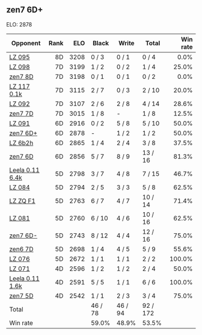 ## zen7 6D+ ##

ELO: 2878

Opponent | Rank | ELO | Black | Write | Total | Win rate
---------|-----:|----:|-------|-------|-------|-------:
[LZ 095](LZ%20095.md) | 8D | 3208 | 0 / 3 | 0 / 1 | 0 / 4 | 0.0%
[LZ 098](LZ%20098.md) | 7D | 3199 | 1 / 2 | 0 / 2 | 1 / 4 | 25.0%
[zen7 8D](zen7%208D.md) | 7D | 3198 | 0 / 1 | 0 / 1 | 0 / 2 | 0.0%
[LZ 117 0.1k](LZ%20117%200.1k.md) | 7D | 3115 | 2 / 7 | 0 / 3 | 2 / 10 | 20.0%
[LZ 092](LZ%20092.md) | 7D | 3107 | 2 / 6 | 2 / 8 | 4 / 14 | 28.6%
[zen7 7D](zen7%207D.md) | 7D | 3015 | 1 / 8 | - | 1 / 8 | 12.5%
[LZ 091](LZ%20091.md) | 6D | 2916 | 0 / 2 | 5 / 8 | 5 / 10 | 50.0%
[zen7 6D+](zen7%206D+.md) | 6D | 2878 | - | 1 / 2 | 1 / 2 | 50.0%
[LZ 6b2h](LZ%206b2h.md) | 6D | 2865 | 1 / 4 | 2 / 4 | 3 / 8 | 37.5%
[zen7 6D](zen7%206D.md) | 6D | 2856 | 5 / 7 | 8 / 9 | 13 / 16 | 81.3%
[Leela 0.11 6.4k](Leela%200.11%206.4k.md) | 5D | 2798 | 3 / 7 | 4 / 8 | 7 / 15 | 46.7%
[LZ 084](LZ%20084.md) | 5D | 2794 | 2 / 5 | 3 / 3 | 5 / 8 | 62.5%
[LZ ZQ F1](LZ%20ZQ%20F1.md) | 5D | 2763 | 6 / 7 | 4 / 7 | 10 / 14 | 71.4%
[LZ 081](LZ%20081.md) | 5D | 2760 | 6 / 10 | 4 / 6 | 10 / 16 | 62.5%
[zen7 6D-](zen7%206D-.md) | 5D | 2743 | 8 / 12 | 4 / 4 | 12 / 16 | 75.0%
[zen6 7D](zen6%207D.md) | 5D | 2698 | 1 / 4 | 4 / 5 | 5 / 9 | 55.6%
[LZ 076](LZ%20076.md) | 5D | 2672 | 1 / 1 | 1 / 1 | 2 / 2 | 100.0%
[LZ 071](LZ%20071.md) | 4D | 2596 | 1 / 2 | 1 / 2 | 2 / 4 | 50.0%
[Leela 0.11 1.6k](Leela%200.11%201.6k.md) | 4D | 2591 | 5 / 5 | 1 / 1 | 6 / 6 | 100.0%
[zen7 5D](zen7%205D.md) | 4D | 2542 | 1 / 1 | 2 / 3 | 3 / 4 | 75.0%
Total | | | 46 / 78 | 46 / 94 | 92 / 172 | 
Win rate| | | 59.0% | 48.9% | 53.5% | 
